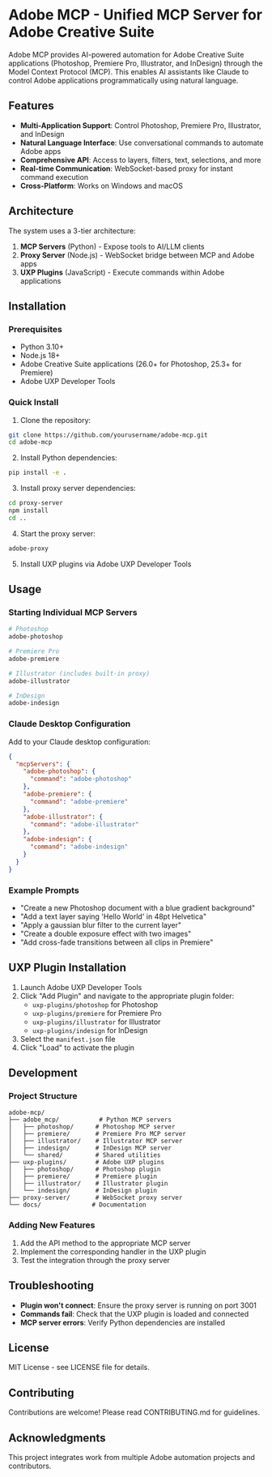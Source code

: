# Adobe MCP - Unified MCP Server for Adobe Creative Suite

Adobe MCP provides AI-powered automation for Adobe Creative Suite applications (Photoshop, Premiere Pro, Illustrator, and InDesign) through the Model Context Protocol (MCP). This enables AI assistants like Claude to control Adobe applications programmatically using natural language.

## Features

- **Multi-Application Support**: Control Photoshop, Premiere Pro, Illustrator, and InDesign
- **Natural Language Interface**: Use conversational commands to automate Adobe apps
- **Comprehensive API**: Access to layers, filters, text, selections, and more
- **Real-time Communication**: WebSocket-based proxy for instant command execution
- **Cross-Platform**: Works on Windows and macOS

## Architecture

The system uses a 3-tier architecture:

1. **MCP Servers** (Python) - Expose tools to AI/LLM clients
2. **Proxy Server** (Node.js) - WebSocket bridge between MCP and Adobe apps
3. **UXP Plugins** (JavaScript) - Execute commands within Adobe applications

## Installation

### Prerequisites

- Python 3.10+
- Node.js 18+
- Adobe Creative Suite applications (26.0+ for Photoshop, 25.3+ for Premiere)
- Adobe UXP Developer Tools

### Quick Install

1. Clone the repository:
```bash
git clone https://github.com/yourusername/adobe-mcp.git
cd adobe-mcp
```

2. Install Python dependencies:
```bash
pip install -e .
```

3. Install proxy server dependencies:
```bash
cd proxy-server
npm install
cd ..
```

4. Start the proxy server:
```bash
adobe-proxy
```

5. Install UXP plugins via Adobe UXP Developer Tools

## Usage

### Starting Individual MCP Servers

```bash
# Photoshop
adobe-photoshop

# Premiere Pro
adobe-premiere

# Illustrator (includes built-in proxy)
adobe-illustrator

# InDesign
adobe-indesign
```

### Claude Desktop Configuration

Add to your Claude desktop configuration:

```json
{
  "mcpServers": {
    "adobe-photoshop": {
      "command": "adobe-photoshop"
    },
    "adobe-premiere": {
      "command": "adobe-premiere"
    },
    "adobe-illustrator": {
      "command": "adobe-illustrator"
    },
    "adobe-indesign": {
      "command": "adobe-indesign"
    }
  }
}
```

### Example Prompts

- "Create a new Photoshop document with a blue gradient background"
- "Add a text layer saying 'Hello World' in 48pt Helvetica"
- "Apply a gaussian blur filter to the current layer"
- "Create a double exposure effect with two images"
- "Add cross-fade transitions between all clips in Premiere"

## UXP Plugin Installation

1. Launch Adobe UXP Developer Tools
2. Click "Add Plugin" and navigate to the appropriate plugin folder:
   - `uxp-plugins/photoshop` for Photoshop
   - `uxp-plugins/premiere` for Premiere Pro
   - `uxp-plugins/illustrator` for Illustrator
   - `uxp-plugins/indesign` for InDesign
3. Select the `manifest.json` file
4. Click "Load" to activate the plugin

## Development

### Project Structure

```
adobe-mcp/
├── adobe_mcp/           # Python MCP servers
│   ├── photoshop/      # Photoshop MCP server
│   ├── premiere/       # Premiere Pro MCP server
│   ├── illustrator/    # Illustrator MCP server
│   ├── indesign/       # InDesign MCP server
│   └── shared/         # Shared utilities
├── uxp-plugins/        # Adobe UXP plugins
│   ├── photoshop/      # Photoshop plugin
│   ├── premiere/       # Premiere plugin
│   ├── illustrator/    # Illustrator plugin
│   └── indesign/       # InDesign plugin
├── proxy-server/       # WebSocket proxy server
└── docs/              # Documentation
```

### Adding New Features

1. Add the API method to the appropriate MCP server
2. Implement the corresponding handler in the UXP plugin
3. Test the integration through the proxy server

## Troubleshooting

- **Plugin won't connect**: Ensure the proxy server is running on port 3001
- **Commands fail**: Check that the UXP plugin is loaded and connected
- **MCP server errors**: Verify Python dependencies are installed

## License

MIT License - see LICENSE file for details.

## Contributing

Contributions are welcome! Please read CONTRIBUTING.md for guidelines.

## Acknowledgments

This project integrates work from multiple Adobe automation projects and contributors.